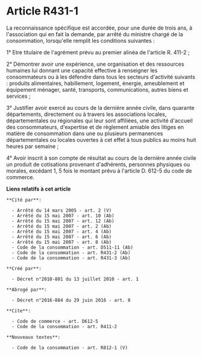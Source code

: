 # Article R431-1

La reconnaissance spécifique est accordée, pour une durée de trois ans, à l'association qui en fait la demande, par arrêté du
ministre chargé de la consommation, lorsqu'elle remplit les conditions suivantes : 

1° Etre titulaire de l'agrément prévu au premier alinéa de l'article R. 411-2 ; 

2° Démontrer avoir une expérience, une organisation et des ressources humaines lui donnant une capacité effective à
renseigner les consommateurs ou à les défendre dans tous les secteurs d'activité suivants : produits alimentaires,
habillement, logement, énergie, ameublement et équipement ménager, santé, transports, communications, autres biens et
services ; 

3° Justifier avoir exercé au cours de la dernière année civile, dans quarante départements, directement ou à travers les
associations locales, départementales ou régionales qui leur sont affiliées, une activité d'accueil des consommateurs,
d'expertise et de règlement amiable des litiges en matière de consommation dans une ou plusieurs permanences départementales
ou locales ouvertes à cet effet à tous publics au moins huit heures par semaine ; 

4° Avoir inscrit à son compte de résultat au cours de la dernière année civile un produit de cotisations provenant
d'adhérents, personnes physiques ou morales, excédant 1, 5 fois le montant prévu à l'article D. 612-5 du code de commerce.

**Liens relatifs à cet article**

	**Cité par**:

	  - Arrêté du 14 mars 2005 - art. 2 (V)
	  - Arrêté du 15 mai 2007 - art. 10 (Ab)
	  - Arrêté du 15 mai 2007 - art. 12 (Ab)
	  - Arrêté du 15 mai 2007 - art. 2 (Ab)
	  - Arrêté du 15 mai 2007 - art. 4 (Ab)
	  - Arrêté du 15 mai 2007 - art. 6 (Ab)
	  - Arrêté du 15 mai 2007 - art. 8 (Ab)
	  - Code de la consommation - art. D511-11 (Ab)
	  - Code de la consommation - art. R431-2 (Ab)
	  - Code de la consommation - art. R431-3 (Ab)

	**Créé par**:

	  - Décret n°2010-801 du 13 juillet 2010 - art. 1

	**Abrogé par**:

	  - Décret n°2016-884 du 29 juin 2016 - art. 8

	**Cite**:

	  - Code de commerce - art. D612-5
	  - Code de la consommation - art. R411-2

	**Nouveaux textes**:

	  - Code de la consommation - art. R812-1 (V)
